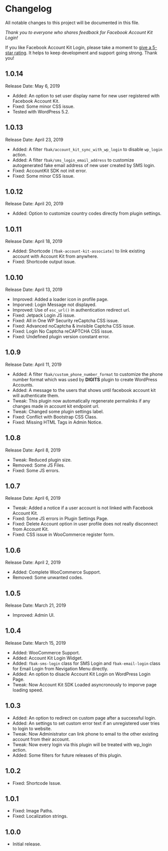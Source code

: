# Changelog
All notable changes to this project will be documented in this file.

*Thank you to everyone who shares feedback for Facebook Account Kit Login!*

If you like Facebook Account Kit Login, please take a moment to [give a 5-star rating](https://wordpress.org/support/plugin/fb-account-kit-login/reviews/?rate=5#new-post). It helps to keep development and support going strong. Thank you!

## 1.0.14
Release Date: May 6, 2019

* Added: An option to set user display name for new user registered with Facebook Account Kit.
* Fixed: Some minor CSS issue.
* Tested with WordPress 5.2.

## 1.0.13
Release Date: April 23, 2019

* Added: A filter `fbak/account_kit_sync_with_wp_login` to disable `wp_login` action.
* Added: A filter `fbak/sms_login_email_address` to customize autogenerated fake email address of new user created by SMS login.
* Fixed: AccountKit SDK not init error.
* Fixed: Some minor CSS issue.

## 1.0.12
Release Date: April 20, 2019

* Added: Option to customize country codes directly from plugin settings.

## 1.0.11
Release Date: April 18, 2019

* Added: Shortcode `[fbak-account-kit-associate]` to link existing account with Account Kit from anywhere.
* Fixed: Shortcode output issue.

## 1.0.10
Release Date: April 13, 2019

* Improved: Added a loader icon in profile page.
* Imporved: Login Message not displayed.
* Improved: Use of `esc_url()` in authentication redirect url.
* Fixed: Jetpack Login JS issue.
* Fixed: All in One WP Security reCaptcha CSS issue.
* Fixed: Advanced noCaptcha & invisible Captcha CSS issue.
* Fixed: Login No Captcha reCAPTCHA CSS issue.
* Fixed: Undefined plugin version constant error.

## 1.0.9
Release Date: April 11, 2019

* Added: A filter `fbak/custom_phone_number_format` to customize the phone number format which was used by **DIGITS** plugin to create WordPress Accounts.
* Added: A message to the users that shows until facebook account kit will authenticate them.
* Tweak: This plugin now automatically regenerate permalinks if any changes made in account kit endpoint url.
* Tweak: Changed some plugin settings label.
* Fixed: Conflict with Bootstrap CSS Class.
* Fixed: Missing HTML Tags in Admin Notice.

## 1.0.8
Release Date: April 8, 2019

* Tweak: Reduced plugin size.
* Removed: Some JS Files.
* Fixed: Some JS errors.

## 1.0.7
Release Date: April 6, 2019

* Tweak: Added a notice if a user account is not linked with Facebook Account Kit.
* Fixed: Some JS errors in Plugin Settings Page.
* Fixed: Delete Account option in user profile does not really disconnect from Account Kit.
* Fixed: CSS issue in WooCommerce register form.

## 1.0.6
Release Date: April 2, 2019

* Added: Complete WooCommerce Support.
* Removed: Some unwanted codes.

## 1.0.5
Release Date: March 21, 2019

* Improved: Admin UI.

## 1.0.4
Release Date: March 15, 2019

* Added: WooCommerce Support.
* Added: Account Kit Login Widget.
* Added: `fbak-sms-login` class for SMS Login and `fbak-email-login` class for Email Login from Nevigation Menu directly.
* Added: An option to disacle Account Kit Login on WordPress Login Page.
* Tweak: Now Account Kit SDK Loaded asyncronously to imporve page loading speed.

## 1.0.3

* Added: An option to redirect on custom page after a successful login.
* Added: An settings to set custom error text if an unregistered user tries to login to website.
* Tweak: Now Administrator can link phone to email to the other existing account from their account.
* Tweak: Now every login via this plugin will be treated with wp_login action.
* Added: Some filters for future releases of this plugin.

## 1.0.2

* Fixed: Shortcode Issue.

## 1.0.1

* Fixed: Image Paths.
* Fixed: Localization strings.

## 1.0.0

* Initial release.
